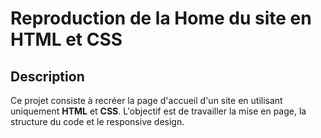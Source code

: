# Reproduction de la Home du site en HTML et CSS

## Description
Ce projet consiste à recréer la page d'accueil d'un site en utilisant uniquement **HTML** et **CSS**. L'objectif est de travailler la mise en page, la structure du code et le responsive design.

